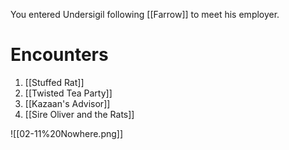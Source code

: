You entered Undersigil following [[Farrow]] to meet his employer. 

# Encounters
1. [[Stuffed Rat]]
2. [[Twisted Tea Party]]
3. [[Kazaan's Advisor]]
4. [[Sire Oliver and the Rats]]

![[02-11%20Nowhere.png]]